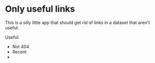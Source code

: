 # Only useful links
This is a silly little app that should get rid of links in a dataset that aren't useful. 

Useful:
  - Not 404
  - Recent
  - 
